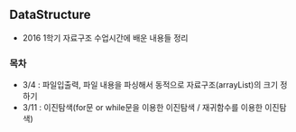 ## DataStructure
- 2016 1학기 자료구조 수업시간에 배운 내용들 정리

### 목차
- 3/4    : 파일입출력, 파일 내용을 파싱해서 동적으로 자료구조(arrayList)의 크기 정하기
- 3/11   : 이진탐색(for문 or while문을 이용한 이진탐색 / 재귀함수를 이용한 이진탐색)
